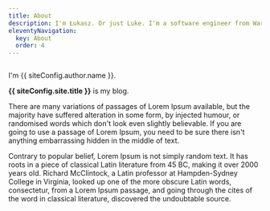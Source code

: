 ```yaml
---
title: About
description: I'm Łukasz. Or just Luke. I'm a software engineer from Warsaw, Poland and I never know what to put in this section.
eleventyNavigation:
  key: About
  order: 4
---
```


<img src="/images/kitty.jpg" alt="" class="myphoto" />

I'm {{ siteConfig.author.name }}.

**{{ siteConfig.site.title }}** is my blog.

There are many variations of passages of Lorem Ipsum available, but the majority have suffered alteration in some form, by injected humour, or randomised words which don't look even slightly believable. If you are going to use a passage of Lorem Ipsum, you need to be sure there isn't anything embarrassing hidden in the middle of text.

Contrary to popular belief, Lorem Ipsum is not simply random text. It has roots in a piece of classical Latin literature from 45 BC, making it over 2000 years old. Richard McClintock, a Latin professor at Hampden-Sydney College in Virginia, looked up one of the more obscure Latin words, consectetur, from a Lorem Ipsum passage, and going through the cites of the word in classical literature, discovered the undoubtable source.
